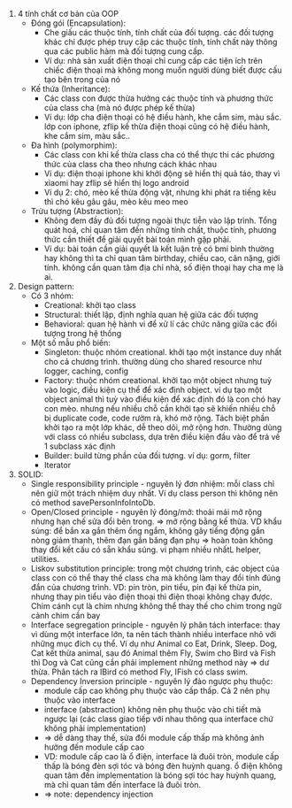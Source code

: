 1.  4 tính chất cơ bản của OOP
	- Đóng gói (Encapsulation): 
		- Che giấu các thuộc tính, tính chất của đối tượng. các đối tượng khác chỉ được phép truy cập các thuộc tính, tính chất này thông qua các public hàm mà đối tượng cung cấp.
		- Ví dụ: nhà sản xuất điện thoại chỉ cung cấp các tiện ích trên chiếc điện thoại mà không mong muốn người dùng biết được cấu tạo bên trong của nó
	- Kế thứa (Inheritance): 
		- Các class con được thừa hưởng các thuộc tính và phương thức của class cha (mà nó được phép kế thừa)
		- Ví dụ: lớp cha điện thoại có hệ điều hành, khe cắm sim, màu sắc. lớp con iphone, zflip kế thừa điện thoại cũng có hệ điều hành, khe cắm sim, màu sắc..
	- Đa hình (polymorphim):
		- Các class con khi kế thừa class cha có thể thực thi các phương thức của class cha theo nhưng cách khác nhau
		- Ví dụ: điện thoại iphone khi khởi động sẽ hiển thị quả táo, thay vì xiaomi hay zflip sẽ hiển thị logo android
		- Ví dụ 2: chó, mèo kế thừa động vật, nhưng khi phát ra tiếng kêu thì chó kêu gâu gâu, mèo kêu meo meo
	- Trừu tượng (Abstraction):
		- Không đem đầy đủ đối tượng ngoài thực tiễn vào lập trình. Tổng quát hoá, chỉ quan tâm đến những tính chất, thuộc tính, phương thức cần thiết để giải quyết bài toán mình gặp phải.
		- Ví dụ: bài toán cần giải quyết là kết luận trẻ có bmi bình thường hay không thì ta chỉ quan tâm birthday, chiều cao, cân nặng, giới tính. không cần quan tâm địa chỉ nhà, số điện thoại hay cha mẹ là ai.
2. Design pattern:
	- Có 3 nhóm:
		- Creational: khởi tạo class
		- Structural: thiết lập, định nghĩa quan hệ giữa các đối tượng
		- Behavioral: quan hệ hành vi để xử lí các chức năng giữa các đối tượng trong hệ thống
	- Một số mẫu phổ biến:
		- Singleton: thuộc nhóm creational. khởi tạo một instance duy nhất cho cả chương trình. thường dùng cho shared resource như logger, caching, config
		- Factory: thuộc nhóm creational. khởi tạo một object nhưng tuỳ vào logic, điều kiện cụ thể để xác định object. ví dụ tạo một object animal thì tuỳ vào điều kiện để xác định đó là con chó hay con mèo.  nhưng nếu nhiều chỗ cần khởi tạo sẽ khiến nhiều chỗ bị duplicate code, code rườm rà, khó mở rộng. Tách biệt phần khởi tạo ra một lớp khác, dễ theo dõi, mở rộng hơn. Thường dùng với class có nhiều subclass, dựa trên điều kiện đầu vào để trả về 1 subclass xác định
		- Builder: build từng phần của đối tượng. ví dụ: gorm, filter
		- Iterator
3. SOLID:
	- Single responsibility principle - nguyên lý đơn nhiệm: mỗi class chỉ nên giữ một trách nhiệm duy nhất.  Ví dụ class person thì không nên có method savePersonInfoIntoDb.
	- Open/Closed principle - nguyên lý đóng/mở: thoải mái mở rộng nhưng hạn chế sửa đổi bên trong. => mở rộng bằng kế thừa. VD khẩu súng: để bắn xa gắn thêm ống ngắm, không gây tiếng động gắn nòng giảm thanh, thêm đạn gắn băng đạn phụ => hoàn toàn không thay đổi kết cấu có sẵn khẩu súng. vi phạm nhiều nhấtL helper, utilities.
	- Liskov substitution principle: trong một chương trình, các object của class con có thể thay thế class cha mà không làm thay đổi tính đúng đắn của chương trình. VD: pin tròn, pin tiểu, pin đại kế thừa pin, nhưng thay pin tiểu vào điện thoại thì điện thoại không chạy được. Chim cánh cụt là chim nhưng không thể thay thế cho chim trong ngữ cảnh chim cần bay
	- Interface segregation principle - nguyên lý phân tách interface: thay vì dùng một interface lớn, ta nên tách thành nhiều interface nhỏ với những mục đích cụ thể. Ví dụ như Animal co Eat, Drink, Sleep. Dog, Cat kết thừa animal, sau đó Animal thêm Fly, Swim cho Bird và Fish thì Dog và Cat cũng cần phải implement những method này => dư thừa. Phân tách ra IBird có method Fly, IFish có class swim. 
	- Dependency Inversion principle - nguyên lý đảo ngược phụ thuộc: 
		- module cấp cao không phụ thuộc vào cấp thấp. Cả 2 nên phụ thuộc vào interface
		- interface (abstraction) không nên phụ thuộc vào chi tiết mà ngược lại (các class giao tiếp với nhau thông qua interface chứ không phải implementation)
		- => dễ dàng thay thế, sửa đổi module cấp thấp mà không ảnh hưởng đến module cấp cao
		- VD: module cấp cao là ổ điện, interface là đuôi tròn, module cấp thấp là bóng đèn sợi tóc và bóng đèn huỳnh quang. ổ điện không quan tâm đến implementation là bóng sợi tóc hay huỳnh quang, mà chỉ quan tâm đến interface là đuôi tròn.
		- => note: dependency injection